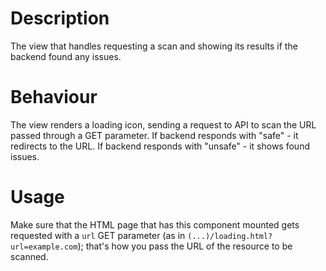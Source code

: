 # Description

The view that handles requesting a scan and showing its results if the backend found any issues.

# Behaviour

The view renders a loading icon, sending a request to API to scan the URL passed through a GET parameter.
If backend responds with "safe" - it redirects to the URL.
If backend responds with "unsafe" - it shows found issues.

# Usage

Make sure that the HTML page that has this component mounted gets requested with a `url` GET parameter (as in `(...)/loading.html?url=example.com`); that's how you pass the URL of the resource to be scanned.